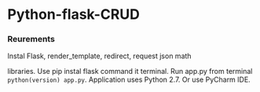 # Python-flask-CRUD

### Reurements 
Instal Flask, render_template, redirect, request
 json
 math
 
libraries.
Use pip instal flask command it terminal.
Run app.py from terminal `python(version) app.py`. Application uses Python 2.7.
Or use PyCharm IDE.
